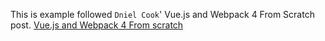 This is example followed `Dniel Cook`' Vue.js and Webpack 4 From Scratch post.
[Vue.js and Webpack 4 From scratch](https://itnext.io/vuejs-and-webpack-4-from-scratch-part-1-94c9c28a534a)